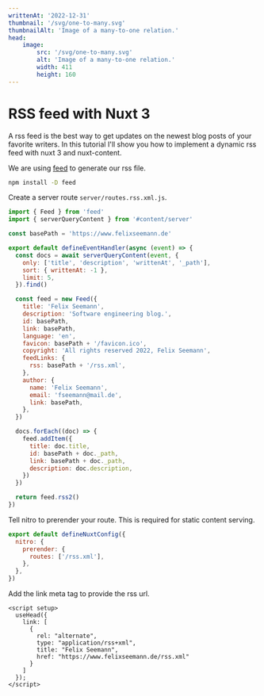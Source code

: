 ```yaml
---
writtenAt: '2022-12-31'
thumbnail: '/svg/one-to-many.svg'
thumbnailAlt: 'Image of a many-to-one relation.'
head:
    image:
        src: '/svg/one-to-many.svg'
        alt: 'Image of a many-to-one relation.'
        width: 411
        height: 160
---
```


# RSS feed with Nuxt 3

A rss feed is the best way to get updates on the newest blog posts of your favorite writers. In this tutorial I'll 
show you how to implement a dynamic rss feed with nuxt 3 and nuxt-content.

<!--more-->

We are using [feed](https://github.com/jpmonette/feed) to generate our rss file. 

```bash 
npm install -D feed
```

Create a server route `server/routes.rss.xml.js`.

```js
import { Feed } from 'feed'
import { serverQueryContent } from '#content/server'

const basePath = 'https://www.felixseemann.de'

export default defineEventHandler(async (event) => {
  const docs = await serverQueryContent(event, {
    only: ['title', 'description', 'writtenAt', '_path'],
    sort: { writtenAt: -1 },
    limit: 5,
  }).find()

  const feed = new Feed({
    title: 'Felix Seemann',
    description: 'Software engineering blog.',
    id: basePath,
    link: basePath,
    language: 'en',
    favicon: basePath + '/favicon.ico',
    copyright: 'All rights reserved 2022, Felix Seemann',
    feedLinks: {
      rss: basePath + '/rss.xml',
    },
    author: {
      name: 'Felix Seemann',
      email: 'fseemann@mail.de',
      link: basePath,
    },
  })

  docs.forEach((doc) => {
    feed.addItem({
      title: doc.title,
      id: basePath + doc._path,
      link: basePath + doc._path,
      description: doc.description,
    })
  })

  return feed.rss2()
})
```

Tell nitro to prerender your route. This is required for static content serving.

```js
export default defineNuxtConfig({
  nitro: {
    prerender: {
      routes: ['/rss.xml'],
    },
  },
})
```

Add the link meta tag to provide the rss url.

```vue
<script setup>
  useHead({
    link: [
      {
        rel: "alternate",
        type: "application/rss+xml",
        title: "Felix Seemann",
        href: "https://www.felixseemann.de/rss.xml"
      }
    ]
  });
</script>
```